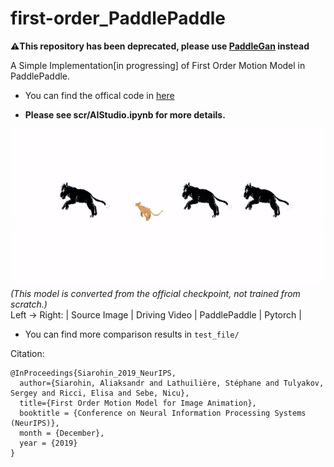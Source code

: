 # first-order_PaddlePaddle

**:warning:This repository has been deprecated, please use [PaddleGan](https://github.com/PaddlePaddle/PaddleGAN) instead**

A Simple Implementation[in progressing] of First Order Motion Model in PaddlePaddle.

- You can find the offical code in [here](https://github.com/AliaksandrSiarohin/first-order-model)

- **Please see scr/AIStudio.ipynb for more details.**


![](mgif_result.gif)<br>
*(This model is converted from the official checkpoint, not trained from scratch.)*
<br>Left -> Right: | Source Image | Driving Video | PaddlePaddle | Pytorch |

- You can find more comparison results in ``test_file/``

Citation:

```
@InProceedings{Siarohin_2019_NeurIPS,
  author={Siarohin, Aliaksandr and Lathuilière, Stéphane and Tulyakov, Sergey and Ricci, Elisa and Sebe, Nicu},
  title={First Order Motion Model for Image Animation},
  booktitle = {Conference on Neural Information Processing Systems (NeurIPS)},
  month = {December},
  year = {2019}
}
```
